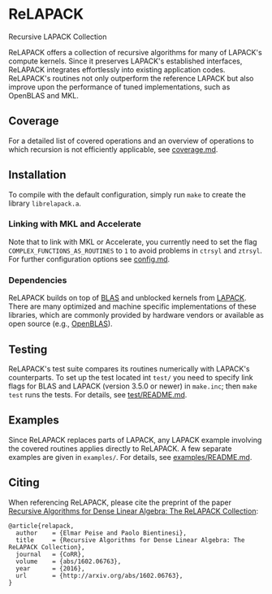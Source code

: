 ReLAPACK
========

Recursive LAPACK Collection

ReLAPACK offers a collection of recursive algorithms for many of LAPACK's
compute kernels.  Since it preserves LAPACK's established interfaces, ReLAPACK
integrates effortlessly into existing application codes.  ReLAPACK's routines
not only outperform the reference LAPACK but also improve upon the performance
of tuned implementations, such as OpenBLAS and MKL.


Coverage
--------
For a detailed list of covered operations and an overview of operations to which
recursion is not efficiently applicable, see [coverage.md](coverage.md).


Installation
------------
To compile with the default configuration, simply run `make` to create the
library `librelapack.a`.

### Linking with MKL and Accelerate
Note that to link with MKL or Accelerate, you currently need to set the flag
`COMPLEX_FUNCTIONS_AS_ROUTINES` to `1` to avoid problems in `ctrsyl` and
`ztrsyl`.  For further configuration options see [config.md](config.md).


### Dependencies
ReLAPACK builds on top of [BLAS](http://www.netlib.org/blas/) and unblocked
kernels from [LAPACK](http://www.netlib.org/lapack/).  There are many optimized
and machine specific implementations of these libraries, which are commonly
provided by hardware vendors or available as open source (e.g.,
[OpenBLAS](http://www.openblas.net/)).


Testing
-------
ReLAPACK's test suite compares its routines numerically with LAPACK's
counterparts.  To set up the test located int `test/` you need to specify link
flags for BLAS and LAPACK (version 3.5.0 or newer) in `make.inc`; then `make
test` runs the tests.  For details, see [test/README.md](test/README.md).


Examples
--------
Since ReLAPACK replaces parts of LAPACK, any LAPACK example involving the
covered routines applies directly to ReLAPACK.  A few separate examples are
given in `examples/`. For details, see [examples/README.md](examples/README.md).


Citing
------
When referencing ReLAPACK, please cite the preprint of the paper
[Recursive Algorithms for Dense Linear Algebra: The ReLAPACK Collection](http://arxiv.org/abs/1602.06763):

    @article{relapack,
      author    = {Elmar Peise and Paolo Bientinesi},
      title     = {Recursive Algorithms for Dense Linear Algebra: The ReLAPACK Collection},
      journal   = {CoRR},
      volume    = {abs/1602.06763},
      year      = {2016},
      url       = {http://arxiv.org/abs/1602.06763},
    }
